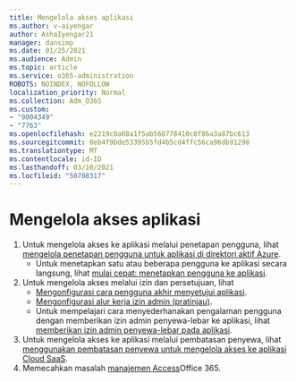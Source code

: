 ```yaml
---
title: Mengelola akses aplikasi
ms.author: v-aiyengar
author: AshaIyengar21
manager: dansimp
ms.date: 01/25/2021
ms.audience: Admin
ms.topic: article
ms.service: o365-administration
ROBOTS: NOINDEX, NOFOLLOW
localization_priority: Normal
ms.collection: Adm_O365
ms.custom:
- "9004349"
- "7763"
ms.openlocfilehash: e2219c0a68a1f5ab560778410c8f86a3a87bc613
ms.sourcegitcommit: 0eb4f9bde53395b5fd4b5cd4ffc56ca96db91298
ms.translationtype: MT
ms.contentlocale: id-ID
ms.lasthandoff: 03/10/2021
ms.locfileid: "50708317"
---
```

# <a name="manage-application-access"></a>Mengelola akses aplikasi

1. Untuk mengelola akses ke aplikasi melalui penetapan pengguna, lihat [mengelola penetapan pengguna untuk aplikasi di direktori aktif Azure](https://docs.microsoft.com/azure/active-directory/manage-apps/assign-user-or-group-access-portal).
    - Untuk menetapkan satu atau beberapa pengguna ke aplikasi secara langsung, lihat [mulai cepat: menetapkan pengguna ke aplikasi](https://docs.microsoft.com/azure/active-directory/manage-apps/assign-user-or-group-access-portal).
1. Untuk mengelola akses melalui izin dan persetujuan, lihat
    - [Mengonfigurasi cara pengguna akhir menyetujui aplikasi](https://docs.microsoft.com/azure/active-directory/manage-apps/configure-user-consent?tabs=azure-portal). 
    - [Mengonfigurasi alur kerja izin admin (pratinjau)](https://docs.microsoft.com/azure/active-directory/manage-apps/configure-admin-consent-workflow). 
    - Untuk mempelajari cara menyederhanakan pengalaman pengguna dengan memberikan izin admin penyewa-lebar ke aplikasi, lihat [memberikan izin admin penyewa-lebar pada aplikasi](https://docs.microsoft.com/azure/active-directory/manage-apps/grant-admin-consent). 
1. Untuk mengelola akses ke aplikasi melalui pembatasan penyewa, lihat [menggunakan pembatasan penyewa untuk mengelola akses ke aplikasi Cloud SaaS](https://docs.microsoft.com/azure/active-directory/manage-apps/tenant-restrictions). 
1. Memecahkan masalah [manajemen Access](https://docs.microsoft.com/office365/troubleshoot/access-management/cannot-add-guest-users-in-m365-admin-center)Office 365.
